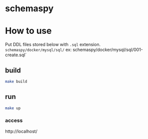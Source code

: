 # schemaspy

# How to use

Put DDL files stored below with `.sql` extension.
` schemaspy/docker/mysql/sql/ `
ex: schemaspy/docker/mysql/sql/001-create.sql`


## build
```bash
make build
```

## run
```bash
make up
```

### access
http://localhost/
